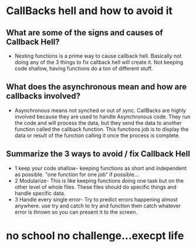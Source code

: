 # CallBacks hell and how to avoid it

## What are some of the signs and causes of Callback Hell?

* Nesting functions is a prime way to cause callback hell. Basically not doing any of the 3 things to fix callback hell will create it. Not keeping code shallow, having functions do a ton of different stuff.

## What does the asynchronous mean and how are callbacks involved?

* Asynchronous means not synched or out of sync. CallBacks are highly involved because they are used to handle Asynchronous code. They run the code and will process the data, but they send the data to another function called the callback function. This functions job is to display the data or result of the function calling it once the process is complete.

## Summarize the 3 ways to avoid / fix Callback Hell

*  1 keep your code shallow- keeping functions as short and independent as possible. "one function for one job" if possible...
*  2 Modularize- This is like keeping functions doing one task but on the other level of whole files. These files should do specific things and handle specific data.
*  3 Handle every single error- Try to predict errors happening almost anywhere. use try and catch to try and function then catch whatever error is thrown so you can present it to the screen.


# no school no challenge...execpt life